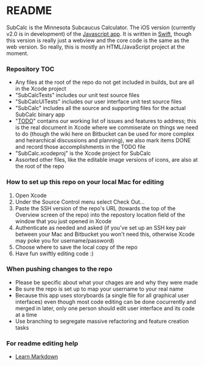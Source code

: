 # README #

SubCalc is the Minnesota Subcaucus Calculator. The iOS version (currently v2.0 is in development) of the [Javascript app](http://www.sd64dfl.org/sub). It is written in [Swift](https://developer.apple.com/swift/), though this version is really just a webview and the core code is the same as the web version. So really, this is mostly an HTML/JavaScript project at the moment.

### Repository TOC ###

* Any files at the root of the repo do not get included in builds, but are all in the Xcode project
* "SubCalcTests" includes our unit test source files
* "SubCalcUITests" includes our user interface unit test source files
* "SubCalc" includes all the source and supporting files for the actual SubCalc binary app
* "[TODO](TODO.md)" contains our working list of issues and features to address; this is the real document in Xcode where we commiserate on things we need to do (though the wiki here on Bitbucket can be used for more complex and heirarchical discussions and planning), we also mark items DONE and record those accomplishments in the TODO file
* "SubCalc.xcodeproj" is the Xcode project for SubCalc
* Assorted other files, like the editable image versions of icons, are also at the root of the repo

### How to set up this repo on your local Mac for editing ###

1. Open Xcode
2. Under the Source Control menu select Check Out...
3. Paste the SSH version of the repo's URL (towards the top of the Overview screen of the repo) into the repostory location field of the window that you just opened in Xcode
4. Authenticate as needed and asked (if you've set up an SSH key pair between your Mac and Bitbucket you won't need this, otherwise Xcode may poke you for username/password)
5. Choose where to save the local copy of the repo
6. Have fun swiftly editing code :)

### When pushing changes to the repo ###

* Please be specific about what your chages are and why they were made
* Be sure the repo is set up to map your username to your real name
* Because this app uses storyboards (a single file for all graphical user interfaces) even though most code editing can be done cocurrently and merged in later, only one person should edit user interface and its code at a time
* Use branching to segregate massive refactoring and feature creation tasks

### For readme editing help ###

* [Learn Markdown](https://bitbucket.org/tutorials/markdowndemo)